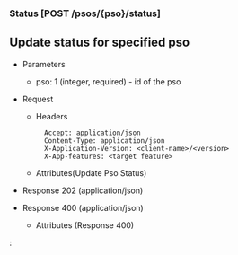 ### Status [POST /psos/{pso}/status]

## **Update status for specified pso**

+ Parameters
    + pso: 1 (integer, required) - id of the pso


+ Request
    + Headers

            Accept: application/json
            Content-Type: application/json
            X-Application-Version: <client-name>/<version>
            X-App-features: <target feature>
          
    + Attributes(Update Pso Status)

+ Response 202 (application/json)
    
+ Response 400 (application/json)
              
    + Attributes (Response 400)

:[](../error_responses.md)
